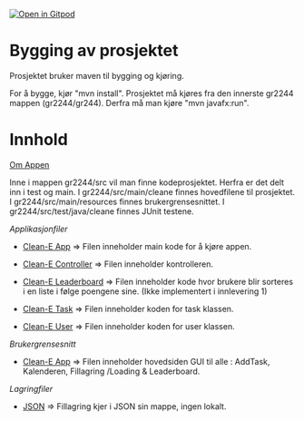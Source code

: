 [![Open in Gitpod](https://gitpod.io/button/open-in-gitpod.svg)](https://gitpod.stud.ntnu.no/#https://gitlab.stud.idi.ntnu.no/it1901/groups-2022/gr2244/gr2244/-/tree/master/)


<h1>Bygging av prosjektet</h1>

Prosjektet bruker maven til bygging og kjøring.

For å bygge, kjør "mvn install".
Prosjektet må kjøres fra den innerste gr2244 mappen (gr2244/gr244). Derfra må man kjøre "mvn javafx:run". 

<h1>Innhold</h1>

[Om Appen](gr2244/docs/readme.md)

Inne i mappen gr2244/src vil man finne kodeprosjektet. Herfra er det delt inn i test og main. I gr2244/src/main/cleane finnes hovedfilene til prosjektet. I gr2244/src/main/resources finnes brukergrensesnittet. I gr2244/src/test/java/cleane finnes JUnit testene. 

_Applikasjonfiler_

- [Clean-E App](gr2244/src/main/java/cleane/CleanEApp.java) => Filen inneholder main kode for å kjøre appen.

- [Clean-E Controller](gr2244/src/main/java/cleane/CleanEController.java) => Filen inneholder kontrolleren.

- [Clean-E Leaderboard](gr2244/src/main/java/cleane/Leaderboard.java) => Filen inneholder kode hvor brukere blir sorteres i en liste i følge poengene sine. (Ikke implementert i innlevering 1)

- [Clean-E Task](gr2244/src/main/java/cleane/Task.java) => Filen inneholder koden for task klassen.

- [Clean-E User](gr2244/src/main/java/cleane/User.java) => Filen inneholder koden for user klassen.

_Brukergrensesnitt_

- [Clean-E App](gr2244/fxui/src/main/resources/ui/cleanE.fxml) => Filen inneholder hovedsiden GUI til alle : AddTask, Kalenderen, Fillagring /Loading & Leaderboard.

_Lagringfiler_

- [JSON](gr2244/core/src/main/java/json) => Fillagring kjer i JSON sin mappe, ingen lokalt.


